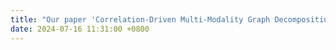 ```yaml
---
title: "Our paper 'Correlation-Driven Multi-Modality Graph Decomposition for Cross-Subject Emotion Recognition' is accepted by ACM MM'24 (CCF-A, CORE-A*). Congrats to Wuliang!"
date: 2024-07-16 11:31:00 +0800
---
```

